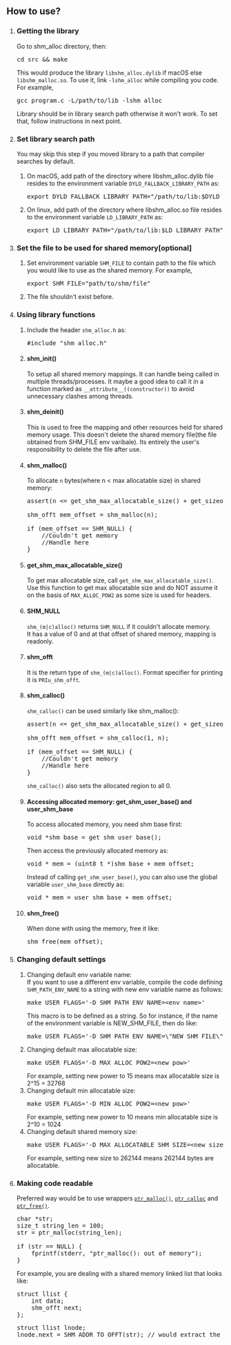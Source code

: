 <h2>How to use?</h2>

<ol>
	<li>
		<h3>Getting the library</h3>
		Go to shm_alloc directory, then:
<pre>
cd src && make
</pre>
		This would produce the library <code>libshm_alloc.dylib</code> if macOS else <code>libshm_malloc.so</code>.
		To use it, link <code>-lshm_alloc</code> while compiling you code. For example,
<pre>
gcc program.c -L/path/to/lib -lshm_alloc
</pre>
		Library should be in library search path otherwise it won't work. To set that, follow instructions in next point.
	</li>
	<li>
		<h3>Set library search path</h3>
		You may skip this step if you moved library to a path that compiler searches by default.<br><br>
		<ol>
			<li>
				On macOS, add path of the directory where libshm_alloc.dylib file resides to the environment variable
				<code>DYLD_FALLBACK_LIBRARY_PATH</code> as:
<pre>
export DYLD_FALLBACK_LIBRARY_PATH="/path/to/lib:$DYLD_FALLBACK_LIBRARY_PATH"
</pre>
			</li>
			<li>
				On linux, add path of the directory where libshm_alloc.so file resides to the environment variable
				<code>LD_LIBRARY_PATH</code> as:
<pre>
export LD_LIBRARY_PATH="/path/to/lib:$LD_LIBRARY_PATH"
</pre>
			</li>
		</ol>
	</li>
    <li>
        <h3>Set the file to be used for shared memory[optional]</h3>
        <ol>
            <li>
				Set environment variable <code>SHM_FILE</code> to contain path to the file which you would like to use as the 
				shared memory.
                For example,
<pre>
export SHM_FILE="path/to/shm/file"
</pre>     
			</li>
            <li>
                The file shouldn't exist before.
            </li>
        </ol>
    </li>
	<li>
		<h3>Using library functions</h3>
		<ol>
			<li>
				Include the header <code>shm_alloc.h</code> as:
<pre>
#include "shm_alloc.h"
</pre>
			</li>
			<li>
				<h4>shm_init()</h4>
					To setup all shared memory mappings. It can handle being called in multiple threads/processes.
					It maybe a good idea to call it in a function marked as <code>__attribute__((constructor))</code> to
					avoid unnecessary clashes among threads.
			</li>
			<li>
				<h4>shm_deinit()</h4>
					This is used to free the mapping and other resources held for shared memory usage.
				    This doesn't delete the shared memory file(the file obtained from SHM_FILE env varibale).
					Its entirely the user's responsibility to delete the file after use.
			</li>
			<li>
				<h4>shm_malloc()</h4>
					To allocate <code>n</code> bytes(where n < max allocatable size) in shared memory:
<pre>
assert(n <= get_shm_max_allocatable_size() + get_sizeof_block_header());<br>
shm_offt mem_offset = shm_malloc(n);<br>		
if (mem_offset == SHM_NULL) {
	//Couldn't get memory
	//Handle here
}
</pre>
			</li>
			<li>
				<h4>get_shm_max_allocatable_size()</h4>
					To get max allocatable size, call <code>get_shm_max_allocatable_size()</code>.
					Use this function to get max allocatable size and do NOT assume it on the basis of
					<code>MAX_ALLOC_POW2</code> as some size is used for headers.
			</li>
			<li>
				<h4>SHM_NULL</h4>
					<code>shm_(m|c)alloc()</code> returns <code>SHM_NULL</code> if it couldn't allocate memory.<br>
					It has a value of 0 and at that offset of shared memory, mapping is readonly.
			</li>
			<li>
				<h4>shm_offt</h4>
					It is the return type of <code>shm_(m|c)alloc()</code>.
					Format specifier for printing it is <code>PRIu_shm_offt</code>.
			</li>
			<li>
				<h4>shm_calloc()</h4>
					<code>shm_calloc()</code> can be used similarly like shm_malloc():
<pre>
assert(n <= get_shm_max_allocatable_size() + get_sizeof_block_header());<br>
shm_offt mem_offset = shm_calloc(1, n);<br>		
if (mem_offset == SHM_NULL) {
	//Couldn't get memory
	//Handle here
}
</pre>
					<code>shm_calloc()</code> also sets the allocated region to all 0.	
			</li>
			<li>
				<h4>Accessing allocated memory: get_shm_user_base() and user_shm_base</h4>
					To access allocated memory, you need shm base first:
<pre>
void *shm_base = get_shm_user_base();
</pre>
					Then access the previously allocated memory as:
<pre>
void * mem = (uint8_t *)shm_base + mem_offset;
</pre>
					Instead of calling <code>get_shm_user_base()</code>, you can also use the global variable
					<code>user_shm_base</code> directly as:
<pre>
void * mem = user_shm_base + mem_offset;
</pre>
			</li>
			<li>
				<h4>shm_free()</h4>
					When done with using the memory, free it like:
<pre>
shm_free(mem_offset);
</pre>
			</li>
		</ol>
	</li>
	<li>
		<h3>Changing default settings</h3>
		<ol>
			<li>
				Changing default env variable name:<br>
                If you want to use a different env variable, compile the code defining <code>SHM_PATH_ENV_NAME</code> to a
				string with new env variable name as follows:      
<pre>
make USER_FLAGS='-D SHM_PATH_ENV_NAME=&lt;env_name&gt;'
</pre>
                This macro is to be defined as a string. So for instance, if the name of the environment variable is 
                NEW_SHM_FILE, then do like:       
<pre>
make USER_FLAGS='-D SHM_PATH_ENV_NAME=\"NEW_SHM_FILE\"'
</pre>
            </li>
			<li>
				Changing default max allocatable size:
<pre>
make USER_FLAGS='-D MAX_ALLOC_POW2=&lt;new_pow&gt;'
</pre>
				For example, setting new power to 15 means max allocatable size is 2^15 = 32768
			</li>
			<li>
				Changing default min allocatable size:
<pre>
make USER_FLAGS='-D MIN_ALLOC_POW2=&lt;new_pow&gt;'
</pre>
				For example, setting new power to 10 means min allocatable size is 2^10 = 1024
			</li>
			<li>
				Changing default shared memory size:
<pre>
make USER_FLAGS='-D MAX_ALLOCATABLE_SHM_SIZE=&lt;new_size&gt;'
</pre>
				For example, setting new size to 262144 means 262144 bytes are allocatable.
			</li>
		</ol>
	</li>
	<li>
		<h3>Making code readable</h3>
		Preferred way would be to use wrappers <a href="man.md#ptr_malloc"><code>ptr_malloc()</code></a>,
		<a href="man.md#ptr_calloc"><code>ptr_calloc</code></a> and <a href="man.md#ptr_free"><code>ptr_free()</code></a>.
<pre>
char *str;
size_t string_len = 100;
str = ptr_malloc(string_len);<br>
if (str == NULL) {
    fprintf(stderr, "ptr_malloc(): out of memory");
}
</pre>
		For example, you are dealing with a shared memory
		linked list that looks like:
<pre>
struct llist {
    int data;
    shm_offt next;
};
</pre>
<pre>
struct llist lnode;
lnode.next = SHM_ADDR_TO_OFFT(str); // would extract the offset and store
</pre>
	</li>
</ol>
